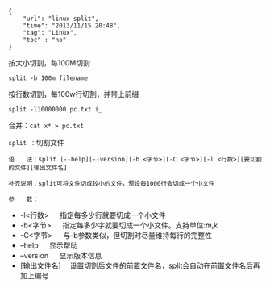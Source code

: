 ```
{
    "url": "linux-split",
    "time": "2013/11/15 20:48",
    "tag": "Linux",
    "toc" : "no"
}
```

按大小切割，每100M切割
```
split -b 100m filename
```
按行数切割，每100w行切割，并带上前缀
```
split -l10000000 pc.txt i_
```
合并：`cat x* > pc.txt`

`split ：`切割文件
```
语　　法：split [--help][--version][-b <字节>][-C <字节>][-l <行数>][要切割的文件][输出文件名]

补充说明：split可将文件切成较小的文件，预设每1000行会切成一个小文件

参　　数：
```

- -l<行数> 　 指定每多少行就要切成一个小文件
- -b<字节> 　 指定每多少字就要切成一个小文件。支持单位:m,k
- -C<字节> 　 与-b参数类似，但切割时尽量维持每行的完整性
- –help 　    显示帮助
- –version 　 显示版本信息
- [输出文件名] 　设置切割后文件的前置文件名，split会自动在前置文件名后再加上编号